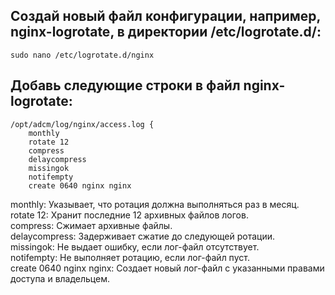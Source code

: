 ## Создай новый файл конфигурации, например, nginx-logrotate, в директории /etc/logrotate.d/:
```
sudo nano /etc/logrotate.d/nginx
```
## Добавь следующие строки в файл nginx-logrotate:
```
/opt/adcm/log/nginx/access.log {
    monthly
    rotate 12
    compress
    delaycompress
    missingok
    notifempty
    create 0640 nginx nginx
```

monthly: Указывает, что ротация должна выполняться раз в месяц.  
rotate 12: Хранит последние 12 архивных файлов логов.  
compress: Сжимает архивные файлы.  
delaycompress: Задерживает сжатие до следующей ротации.  
missingok: Не выдает ошибку, если лог-файл отсутствует.  
notifempty: Не выполняет ротацию, если лог-файл пуст.  
create 0640 nginx nginx: Создает новый лог-файл с указанными правами доступа и владельцем.  
